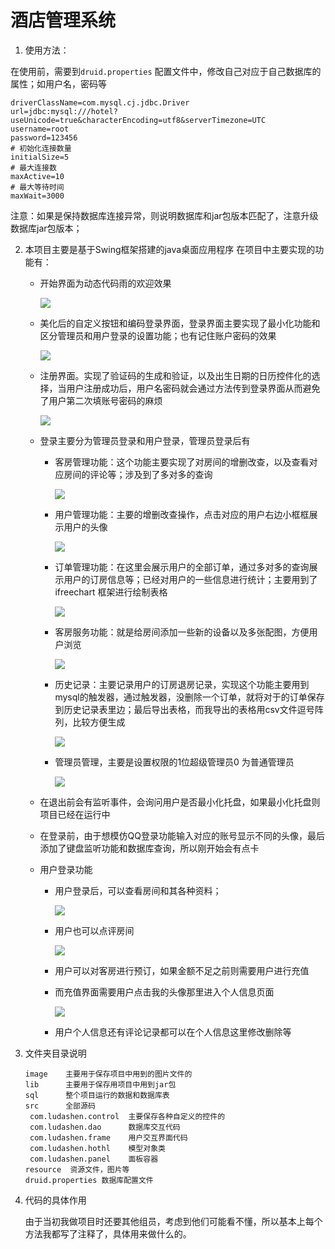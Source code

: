 # 酒店管理系统

1. 使用方法：

在使用前，需要到`druid.properties` 配置文件中，修改自己对应于自己数据库的属性；如用户名，密码等

```properties
driverClassName=com.mysql.cj.jdbc.Driver
url=jdbc:mysql:///hotel?useUnicode=true&characterEncoding=utf8&serverTimezone=UTC
username=root
password=123456
# 初始化连接数量
initialSize=5
# 最大连接数
maxActive=10
# 最大等待时间
maxWait=3000
```

注意：如果是保持数据库连接异常，则说明数据库和jar包版本匹配了，注意升级数据库jar包版本；



2. 本项目主要是基于Swing框架搭建的java桌面应用程序	在项目中主要实现的功能有：

   - 开始界面为动态代码雨的欢迎效果

     ![](https://github.com/liuxingzhumeng/hotel-management/blob/master/show/1.png)

   - 美化后的自定义按钮和编码登录界面，登录界面主要实现了最小化功能和区分管理员和用户登录的设置功能；也有记住账户密码的效果

     ![](https://github.com/liuxingzhumeng/hotel-management/blob/master/show/2.png)

   - 注册界面。实现了验证码的生成和验证，以及出生日期的日历控件化的选择，当用户注册成功后，用户名密码就会通过方法传到登录界面从而避免了用户第二次填账号密码的麻烦

     ![](https://github.com/liuxingzhumeng/hotel-management/blob/master/show/3.png)

   - 登录主要分为管理员登录和用户登录，管理员登录后有

     - 客房管理功能：这个功能主要实现了对房间的增删改查，以及查看对应房间的评论等；涉及到了多对多的查询

       ![](https://github.com/liuxingzhumeng/hotel-management/blob/master/show/4.png)

     - 用户管理功能：主要的增删改查操作，点击对应的用户右边小框框展示用户的头像

       ![](https://github.com/liuxingzhumeng/hotel-management/blob/master/show/5.png)

     - 订单管理功能：在这里会展示用户的全部订单，通过多对多的查询展示用户的订房信息等；已经对用户的一些信息进行统计；主要用到了ifreechart 框架进行绘制表格

       ![](https://github.com/liuxingzhumeng/hotel-management/blob/master/show/6.png)

     - 客房服务功能：就是给房间添加一些新的设备以及多张配图，方便用户浏览

       ![](https://github.com/liuxingzhumeng/hotel-management/blob/master/show/7.png)

     - 历史记录：主要记录用户的订房退房记录，实现这个功能主要用到mysql的触发器，通过触发器，没删除一个订单，就将对于的订单保存到历史记录表里边；最后导出表格，而我导出的表格用csv文件逗号阵列，比较方便生成

       ![](https://github.com/liuxingzhumeng/hotel-management/blob/master/show/8.png)

     - 管理员管理，主要是设置权限的1位超级管理员0 为普通管理员

       ![](https://github.com/liuxingzhumeng/hotel-management/blob/master/show/9.png)

   - 在退出前会有监听事件，会询问用户是否最小化托盘，如果最小化托盘则项目已经在运行中

   - 在登录前，由于想模仿QQ登录功能输入对应的账号显示不同的头像，最后添加了键盘监听功能和数据库查询，所以刚开始会有点卡

   - 用户登录功能

     - 用户登录后，可以查看房间和其各种资料；

       ![](https://github.com/liuxingzhumeng/hotel-management/blob/master/show/10.png)

     - 用户也可以点评房间

       ![](https://github.com/liuxingzhumeng/hotel-management/blob/master/show/11.png)

     - 用户可以对客房进行预订，如果金额不足之前则需要用户进行充值

     - 而充值界面需要用户点击我的头像那里进入个人信息页面

       ![](https://github.com/liuxingzhumeng/hotel-management/blob/master/show/12.png)

     - 用户个人信息还有评论记录都可以在个人信息这里修改删除等

3. 文件夹目录说明

   ```
   image    主要用于保存项目中用到的图片文件的
   lib      主要用于保存用项目中用到jar包
   sql      整个项目运行的数据和数据库表
   src      全部源码
   	com.ludashen.control  主要保存各种自定义的控件的
   	com.ludashen.dao      数据库交互代码
   	com.ludashen.frame    用户交互界面代码
   	com.ludashen.hothl    模型对象类
   	com.ludashen.panel    面板容器
   resource  资源文件，图片等
   druid.properties 数据库配置文件
   ```

   

4. 代码的具体作用

    由于当初我做项目时还要其他组员，考虑到他们可能看不懂，所以基本上每个方法我都写了注释了，具体用来做什么的。
